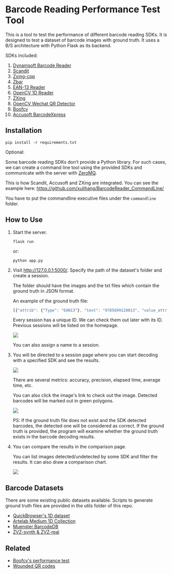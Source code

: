# Barcode Reading Performance Test Tool

This is a tool to test the performance of different barcode reading SDKs. It is designed to test a dataset of barcode images with ground truth. It uses a B/S architecture with Python Flask as its backend.

SDKs included:

1. [Dynamsoft Barcode Reader](https://www.dynamsoft.com/barcode-reader/overview/)
2. [Scandit](https://docs.scandit.com/stable/windows/html/2aca5da4-6f94-43a0-9817-5f413d16f100.htm)
3. [Zxing-cpp](https://github.com/nu-book/zxing-cpp)
4. [Zbar](https://github.com/NaturalHistoryMuseum/pyzbar/)
5. [EAN-13 Reader](https://github.com/xulihang/EAN13_Reader)
6. [OpenCV 1D Reader](https://github.com/opencv/opencv_contrib/tree/master/modules/barcode)
7. [ZXing](https://github.com/zxing/zxing/)
8. [OpenCV Wechat QR Detector](https://github.com/opencv/opencv_contrib/tree/master/modules/wechat_qrcode)
9. [Boofcv](https://boofcv.org/)
10. [Accusoft BarcodeXpress](https://www.accusoft.com/products/barcode-xpress-collection/barcode-xpress/)

## Installation

```
pip install -r requirements.txt
```

Optional: 

Some barcode reading SDKs don't provide a Python library. For such cases, we can create a command line tool using the provided SDKs and communicate with the server with [ZeroMQ](https://zeromq.org/).

This is how Scandit, Accusoft and ZXing are integrated. You can see the example here: <https://github.com/xulihang/BarcodeReader_CommandLine/>

You have to put the commandline executive files under the `commandline` folder.

## How to Use

1. Start the server.

    ```
    flask run
    ```

    or:

    ```
    python app.py
    ```

2. Visit <http://127.0.0.1:5000/>. Specify the path of the dataset's folder and create a session.

   The folder should have the images and the txt files which contain the ground truth in JSON format.
   
   An example of the ground truth file:
   
   ```js
   [{"attrib": {"Type": "EAN13"}, "text": "9785699128013", "value_attrib": {}}]
   ```
   
   Every session has a unique ID. We can check them out later with its ID. Previous sessions will be listed on the homepage.
   
   ![](https://raw.githubusercontent.com/xulihang/Barcode-Reading-Performance-Test/main/imgs/homepage.jpg)
   
   You can also assign a name to a session.

3. You will be directed to a session page where you can start decoding with a specified SDK and see the results.

    ![](https://raw.githubusercontent.com/xulihang/Barcode-Reading-Performance-Test/main/imgs/sessionpage.jpg)
    
    There are several metrics: accuracy, precision, elapsed time, average time, etc.
    
    You can also click the image's link to check out the image. Detected barcodes will be marked out in green polygons.

    ![](https://raw.githubusercontent.com/xulihang/Barcode-Reading-Performance-Test/main/imgs/reader.jpg)
    
    PS: If the ground truth file does not exist and the SDK detected barcodes, the detected one will be considered as correct. If the ground truth is provided, the program will examine whether the ground truth exists in the barcode decoding results.


4. You can compare the results in the comparison page.

   You can list images detected/undetected by some SDK and filter the results. It can also draw a comparison chart.
   
   ![](https://raw.githubusercontent.com/xulihang/Barcode-Reading-Performance-Test/main/imgs/comparisonpage.jpg)
   
   
## Barcode Datasets

There are some existing public datasets available. Scripts to generate ground truth files are provided in the utils folder of this repo.

* [QuickBrowser's 1D dataset](https://www.resl.kaist.ac.kr/doc/datasets)
* [Artelab Medium 1D Collection](http://artelab.dista.uninsubria.it/downloads/datasets/barcode/medium_barcode_1d/medium_barcode_1d.html)
* [Muenster BarcodeDB](https://www.uni-muenster.de/PRIA/en/forschung/index.shtml)
* [ZVZ-synth & ZVZ-real](https://github.com/abbyy/barcode_detection_benchmark)

## Related

* [Boofcv's performance test](https://boofcv.org/index.php?title=Performance:QrCode)
* [Wounded QR codes](https://www.datagenetics.com/blog/november12013/index.html)


